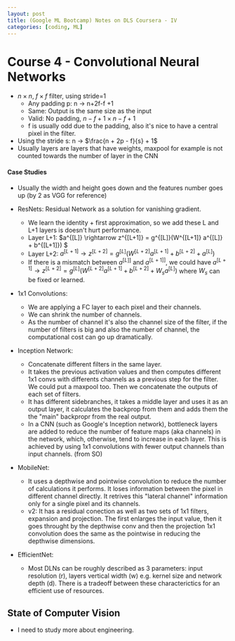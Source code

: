 ```yaml
---
layout: post
title: (Google ML Bootcamp) Notes on DLS Coursera - IV
categories: [coding, ML]
---
```



# Course 4 - Convolutional Neural Networks

* $n \times n$, $f \times f$ filter, using stride=1
    * Any padding p: n -> n+2f-f +1
    * Same: Output is the same size as the input 
    * Valid: No padding, $n - f +1 \times n - f + 1$
    * f is usually odd due to the padding, also it's nice to have a central pixel in the filter.
* Using the stride s: n -> $\frac{n + 2p - f}{s} + 1$
* Usually layers are layers that have weights, maxpool for example is not counted towards the number of layer in the CNN


#### Case Studies

* Usually the width and height goes down and the features number goes up (by 2 as VGG for reference)
* ResNets: Residual Network as a solution for vanishing gradient.
    * We learn the identity + first approximation, so  we add these L and L+1 layers is doesn't hurt performance.
    * Layer L+1: $a^{[L]} \rightarrow z^{[L+1]} = g^{[L]}(W^{[L+1]} a^{[L]} + b^{[L+1]}) $
    * Layer L+2:  $a^{[L+1]} \rightarrow z^{[L+2]} = g^{[L]}(W^{[L+2]} a^{[L+1]} + b^{[L+2]} + a^{[L]})$
    * If there is a mismatch between $a^{[L]]}$ and $a^{[L+1]]}$, we could have  $a^{[L+1]} \rightarrow z^{[L+2]} = g^{[L]}(W^{[L+2]} a^{[L+1]} + b^{[L+2]} + W_s a^{[L]})$ where $W_s$ can be fixed or learned.

* 1x1 Convolutions: 
    * We are applying a FC layer to each pixel and their channels.
    * We can shrink the number of channels.
    * As the number of channel it's also the channel size of the filter, if the number of filters is big and also the number of channel, the computational cost can go up dramatically. 

* Inception Network:
    *  Concatenate different filters in the same layer.  
    * It takes the previous activation values and then computes different 1x1 convs with differents channels as a previous step for the filter. We could put a maxpool too. Then we concatenate the outputs of each set of filters.
    * It has different sidebranches, it takes a middle layer and uses it as an output layer, it calculates the backprop from them and adds them the the "main" backpropr from the real output.
    * In a CNN (such as Google's Inception network), bottleneck layers are added to reduce the number of feature maps (aka channels) in the network, which, otherwise, tend to increase in each layer. This is achieved by using 1x1 convolutions with fewer output channels than input channels. (from SO)

* MobileNet:
    * It uses a depthwise and pointwise convolution to reduce the number of calculations it performs. It loses information between the pixel in different channel directly. It retrives this "lateral channel" information only for a single pixel and its channels.
    * v2: It has a residual conection as well as two sets of 1x1 filters, expansion and projection. The first enlarges the input value, then it goes throught by the depthwise conv and then the projection 1x1 convolution does the same as the pointwise in reducing the depthwise dimensions.

* EfficientNet:
    * Most DLNs can be roughly described as 3 parameters: input resolution (r), layers vertical width (w) e.g. kernel size and network depth (d). There is a tradeoff between these characterictics for an efficient use of resources.

## State of Computer Vision
* I need to study more about engineering.
